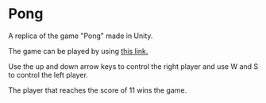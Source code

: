 # Pong

​A replica of the game "Pong" made in Unity.

The game can be played by using [this link.](https://fsaltunyuva.itch.io/pong)

Use the up and down arrow keys to control the right player and use W and S to control the left player.

The player that reaches the score of 11 wins the game.
